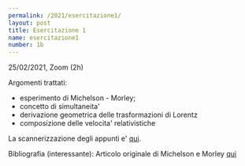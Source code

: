 ```yaml
---
permalink: /2021/esercitazione1/
layout: post
title: Esercitazione 1
name: esercitazione1
number: 1b
---
```


25/02/2021, Zoom (2h)

Argomenti trattati:
  * esperimento di Michelson - Morley;
  * concetto di simultaneita'
  * derivazione geometrica delle trasformazioni di Lorentz
  * composizione delle velocita' relativistiche

La scannerizzazione degli appunti e' [qui](https://cernbox.cern.ch/index.php/s/GxCdQOGGOqN09rp/download).

Bibliografia (interessante): Articolo originale di Michelson e Morley [qui](http://personal.psu.edu/rq9/HOW/Michelson_Morley_Experiment.pdf)
